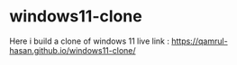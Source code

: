 # windows11-clone
Here i build a clone of windows 11
live link : https://qamrul-hasan.github.io/windows11-clone/
